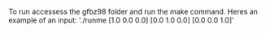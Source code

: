 To run accessess the gfbz98 folder and run the make command. Heres an example of an input: './runme [1.0 0.0 0.0] [0.0 1.0 0.0] [0.0 0.0 1.0]'
